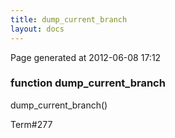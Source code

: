 ```yaml
---
title: dump_current_branch
layout: docs
---
```


<div class="bottom_right_note">Page generated at 2012-06-08 17:12</div>
<h3><span class="minor">function</span> dump_current_branch</h3>

dump_current_branch()
<p></p>

<p><span class="extra_minor">Term#277</span></p>
